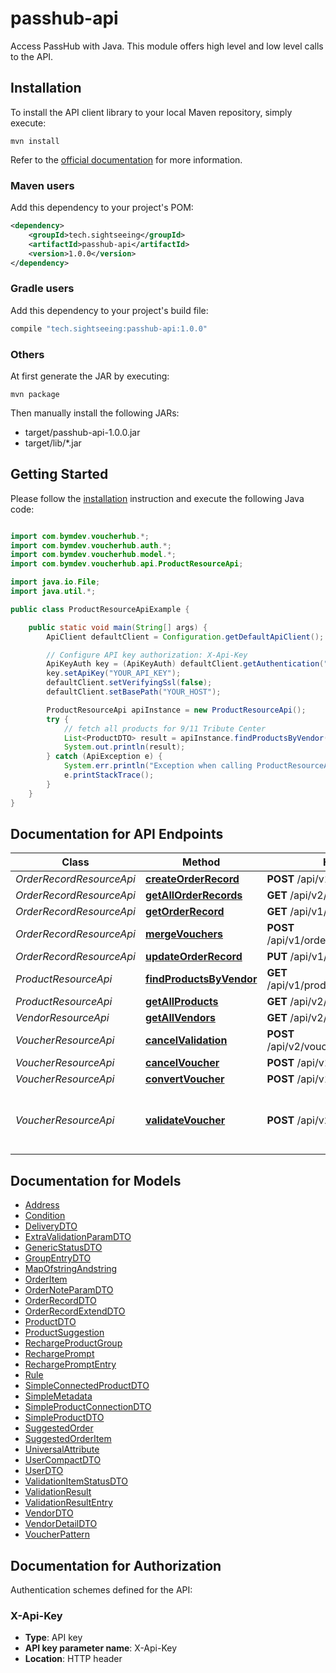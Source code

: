 # passhub-api

Access PassHub with Java. This module offers high level and low level calls to the API.

## Installation

To install the API client library to your local Maven repository, simply execute:

```shell
mvn install
```

Refer to the [official documentation](https://maven.apache.org/plugins/maven-deploy-plugin/usage.html) for more information.

### Maven users

Add this dependency to your project's POM:

```xml
<dependency>
    <groupId>tech.sightseeing</groupId>
    <artifactId>passhub-api</artifactId>
    <version>1.0.0</version>
</dependency>
```

### Gradle users

Add this dependency to your project's build file:

```groovy
compile "tech.sightseeing:passhub-api:1.0.0"
```

### Others

At first generate the JAR by executing:

    mvn package

Then manually install the following JARs:

* target/passhub-api-1.0.0.jar
* target/lib/*.jar

## Getting Started

Please follow the [installation](#installation) instruction and execute the following Java code:

```java

import com.bymdev.voucherhub.*;
import com.bymdev.voucherhub.auth.*;
import com.bymdev.voucherhub.model.*;
import com.bymdev.voucherhub.api.ProductResourceApi;

import java.io.File;
import java.util.*;

public class ProductResourceApiExample {

    public static void main(String[] args) {
        ApiClient defaultClient = Configuration.getDefaultApiClient();

        // Configure API key authorization: X-Api-Key
        ApiKeyAuth key = (ApiKeyAuth) defaultClient.getAuthentication("X-Api-Key");
        key.setApiKey("YOUR_API_KEY");
        defaultClient.setVerifyingSsl(false);
        defaultClient.setBasePath("YOUR_HOST");

        ProductResourceApi apiInstance = new ProductResourceApi();
        try {
            // fetch all products for 9/11 Tribute Center
            List<ProductDTO> result = apiInstance.findProductsByVendor(4744L);
            System.out.println(result);
        } catch (ApiException e) {
            System.err.println("Exception when calling ProductResourceApi#findProductsByVendor");
            e.printStackTrace();
        }
    }
}

```

## Documentation for API Endpoints

Class | Method | HTTP request | Description
------------ | ------------- | ------------- | -------------
*OrderRecordResourceApi* | [**createOrderRecord**](docs/OrderRecordResourceApi.md#createOrderRecord) | **POST** /api/v1/orderRecords | createOrderRecord
*OrderRecordResourceApi* | [**getAllOrderRecords**](docs/OrderRecordResourceApi.md#getAllOrderRecords) | **GET** /api/v2/orderRecords | getAllOrderRecords
*OrderRecordResourceApi* | [**getOrderRecord**](docs/OrderRecordResourceApi.md#getOrderRecord) | **GET** /api/v1/orderRecords/{id} | getOrderRecord
*OrderRecordResourceApi* | [**mergeVouchers**](docs/OrderRecordResourceApi.md#mergeVouchers) | **POST** /api/v1/orderRecords/mergeVouchers | mergeVouchers
*OrderRecordResourceApi* | [**updateOrderRecord**](docs/OrderRecordResourceApi.md#updateOrderRecord) | **PUT** /api/v1/orderRecords | updateOrderRecord
*ProductResourceApi* | [**findProductsByVendor**](docs/ProductResourceApi.md#findProductsByVendor) | **GET** /api/v1/products/vendor/{vendorId} | findProductsByVendor
*ProductResourceApi* | [**getAllProducts**](docs/ProductResourceApi.md#getAllProducts) | **GET** /api/v2/products | getAllProducts
*VendorResourceApi* | [**getAllVendors**](docs/VendorResourceApi.md#getAllVendors) | **GET** /api/v2/vendors | getAllVendors
*VoucherResourceApi* | [**cancelValidation**](docs/VoucherResourceApi.md#cancelValidation) | **POST** /api/v2/voucher/validate/cancel | [V2] Cancel validation for the voucher
*VoucherResourceApi* | [**cancelVoucher**](docs/VoucherResourceApi.md#cancelVoucher) | **POST** /api/v1/voucher/cancel | cancelVoucher
*VoucherResourceApi* | [**convertVoucher**](docs/VoucherResourceApi.md#convertVoucher) | **POST** /api/v1/voucher/convert | convertVoucher
*VoucherResourceApi* | [**validateVoucher**](docs/VoucherResourceApi.md#validateVoucher) | **POST** /api/v2/voucher/validate | [V2] Validates voucher which represents single order item or group of them.


## Documentation for Models

 - [Address](docs/Address.md)
 - [Condition](docs/Condition.md)
 - [DeliveryDTO](docs/DeliveryDTO.md)
 - [ExtraValidationParamDTO](docs/ExtraValidationParamDTO.md)
 - [GenericStatusDTO](docs/GenericStatusDTO.md)
 - [GroupEntryDTO](docs/GroupEntryDTO.md)
 - [MapOfstringAndstring](docs/MapOfstringAndstring.md)
 - [OrderItem](docs/OrderItem.md)
 - [OrderNoteParamDTO](docs/OrderNoteParamDTO.md)
 - [OrderRecordDTO](docs/OrderRecordDTO.md)
 - [OrderRecordExtendDTO](docs/OrderRecordExtendDTO.md)
 - [ProductDTO](docs/ProductDTO.md)
 - [ProductSuggestion](docs/ProductSuggestion.md)
 - [RechargeProductGroup](docs/RechargeProductGroup.md)
 - [RechargePrompt](docs/RechargePrompt.md)
 - [RechargePromptEntry](docs/RechargePromptEntry.md)
 - [Rule](docs/Rule.md)
 - [SimpleConnectedProductDTO](docs/SimpleConnectedProductDTO.md)
 - [SimpleMetadata](docs/SimpleMetadata.md)
 - [SimpleProductConnectionDTO](docs/SimpleProductConnectionDTO.md)
 - [SimpleProductDTO](docs/SimpleProductDTO.md)
 - [SuggestedOrder](docs/SuggestedOrder.md)
 - [SuggestedOrderItem](docs/SuggestedOrderItem.md)
 - [UniversalAttribute](docs/UniversalAttribute.md)
 - [UserCompactDTO](docs/UserCompactDTO.md)
 - [UserDTO](docs/UserDTO.md)
 - [ValidationItemStatusDTO](docs/ValidationItemStatusDTO.md)
 - [ValidationResult](docs/ValidationResult.md)
 - [ValidationResultEntry](docs/ValidationResultEntry.md)
 - [VendorDTO](docs/VendorDTO.md)
 - [VendorDetailDTO](docs/VendorDetailDTO.md)
 - [VoucherPattern](docs/VoucherPattern.md)


## Documentation for Authorization

Authentication schemes defined for the API:
### X-Api-Key

- **Type**: API key
- **API key parameter name**: X-Api-Key
- **Location**: HTTP header
